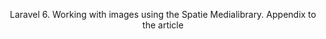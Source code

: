 <p align="center">Laravel 6. Working with images using the Spatie Medialibrary. Appendix to the article</p>

